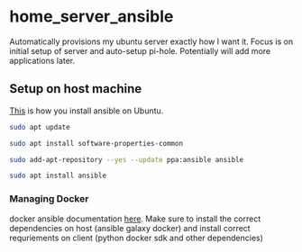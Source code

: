 # home_server_ansible
Automatically provisions my ubuntu server exactly how I want it. Focus is on initial setup of server and auto-setup pi-hole. Potentially will add more applications later.

## Setup on host machine

[This](https://docs.ansible.com/ansible/latest/installation_guide/installation_distros.html#installing-ansible-on-ubuntu) is how you install ansible on Ubuntu.

```bash
sudo apt update

sudo apt install software-properties-common

sudo add-apt-repository --yes --update ppa:ansible ansible

sudo apt install ansible
```

### Managing Docker

docker ansible documentation [here](https://galaxy.ansible.com/ui/repo/published/community/docker/). Make sure to install the correct dependencies on host (ansible galaxy docker) and install correct requriements on client (python docker sdk and other dependencies)
